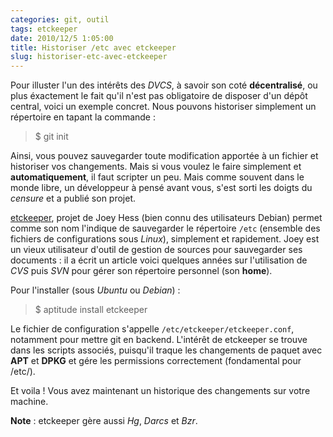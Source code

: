 ```yaml
---
categories: git, outil
tags: etckeeper
date: 2010/12/5 1:05:00
title: Historiser /etc avec etckeeper
slug: historiser-etc-avec-etckeeper
---
```


Pour illuster l'un des intérêts des *DVCS*, à savoir son coté **décentralisé**, ou plus éxactement le fait qu'il n'est pas obligatoire de disposer d'un dépôt central, voici un exemple concret. Nous pouvons historiser simplement un répertoire en tapant la commande :

>$ git init

Ainsi, vous pouvez sauvegarder toute modification apportée à un fichier et historiser vos changements. Mais si vous voulez le faire simplement et **automatiquement**, il faut scripter un peu. Mais comme souvent dans le monde libre, un développeur à pensé avant vous, s'est sorti les doigts du *censure* et a publié son projet.

[etckeeper](http://kitenet.net/~joey/code/etckeeper/), projet de Joey Hess (bien connu des utilisateurs Debian) permet comme son nom l'indique de sauvegarder le répertoire `/etc` (ensemble des fichiers de configurations sous *Linux*), simplement et rapidement. Joey est un vieux utilisateur d'outil de gestion de sources pour sauvegarder ses documents : il a écrit un article voici quelques années sur l'utilisation de *CVS* puis *SVN* pour gérer son répertoire personnel (son **home**).

Pour l'installer (sous *Ubuntu* ou *Debian*) :

>$ aptitude install etckeeper

Le fichier de configuration s'appelle `/etc/etckeeper/etckeeper.conf`, notamment pour mettre git en backend. L'intérêt de etckeeper se trouve dans les scripts associés, puisqu'il traque les changements de paquet avec **APT** et **DPKG** et gére les permissions correctement (fondamental pour /etc/).

Et voila ! Vous avez maintenant un historique des changements sur votre machine.

**Note** : etckeeper gère aussi *Hg*, *Darcs* et *Bzr*.
